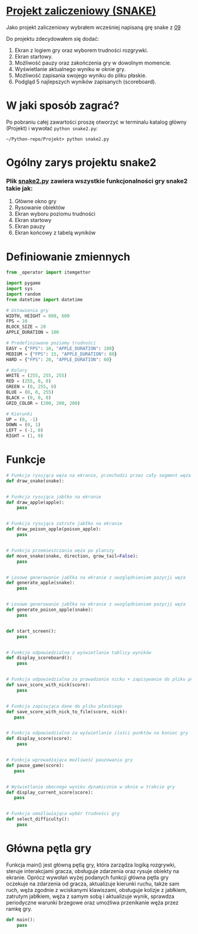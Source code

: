 # [Projekt zaliczeniowy (SNAKE)](snake2.py)
Jako projekt zaliczeniowy wybrałem wcześniej napisaną grę snake z [09](../09)

Do projektu zdecydowałem się dodać:
1. Ekran z logiem gry oraz wyborem trudności rozgrywki.
2. Ekran startowy.
3. Możliwość pauzy oraz zakończenia gry w dowolnym momencie.
4. Wyświetlanie aktualnego wyniku w oknie gry.
5. Możliwość zapisania swojego wyniku do pliku płaskie.
6. Podgląd 5 najlepszych wyników zapisanych (scoreboard).

# W jaki sposób zagrać?
Po pobraniu całej zawartości proszę otworzyć w terminalu katalog główny (Projekt) i wywołać ```python snake2.py```:<br>

```console
~/Python-repo/Projekt> python snake2.py
```
# Ogólny zarys projektu snake2
### Plik [snake2.py](snake2.py) zawiera wszystkie funkcjonalności gry snake2 takie jak:
1. Główne okno gry
2. Rysowanie obiektów
3. Ekran wyboru poziomu trudności
4. Ekran  startowy
5. Ekran pauzy
6. Ekran końcowy z tabelą wyników

# Definiowanie zmiennych
```python
from _operator import itemgetter

import pygame
import sys
import random
from datetime import datetime

# Ustawienia gry
WIDTH, HEIGHT = 800, 600
FPS = 10
BLOCK_SIZE = 20
APPLE_DURATION = 100

# Predefiniowane poziomy trudności
EASY = {"FPS": 10, "APPLE_DURATION": 100}
MEDIUM = {"FPS": 15, "APPLE_DURATION": 80}
HARD = {"FPS": 20, "APPLE_DURATION": 60}

# Kolory
WHITE = (255, 255, 255)
RED = (255, 0, 0)
GREEN = (0, 255, 0)
BLUE = (0, 0, 255)
BLACK = (0, 0, 0)
GRID_COLOR = (200, 200, 200)

# Kierunki
UP = (0, -1)
DOWN = (0, 1)
LEFT = (-1, 0)
RIGHT = (1, 0)
```

# Funkcje
```python
# Funkcja rysująca węża na ekranie, przechodzi przez cały segment węża i rysuje prostokąty
def draw_snake(snake):


# Funkcja rysująca jabłko na ekranie
def draw_apple(apple):
    pass


# Funkcja rysująca zatrute jabłko na ekranie
def draw_poison_apple(poison_apple):
    pass


# Funkcja przemieszczania węża po planszy
def move_snake(snake, direction, grow_tail=False):
    pass


# Losowe generowanie jabłka na ekranie z uwzględnieniem pozycji węża
def generate_apple(snake):
    pass


# Losowe generowanie jabłka na ekranie z uwzględnieniem pozycji węża
def generate_poison_apple(snake):
    pass


def start_screen():
    pass


# Funkcja odpowiedzialna z wyświetlanie tablicy wyników
def display_scoreboard():
    pass


# Funkcja odpowiedzialna za prowadzanie nicku + zapisywanie do pliku płaskiego
def save_score_with_nick(score):
    pass


# Funkcja zapisująca dane do pliku płaskiego
def save_score_with_nick_to_file(score, nick):
   pass


# Funkcja odpowiedzialna za wyświetlanie ilości punktów na koniec gry
def display_score(score):
    pass


# Funkcja wprowadzająca możliwość pauzowania gry
def pause_game(score):
   pass


# Wyświetlanie obecnego wyniku dynamicznie w oknie w trakcie gry
def display_current_score(score):
   pass


# Funkcja umożliwiająca wybór trudności gry
def select_difficulty():
    pass
```

# Główna pętla gry
Funkcja main() jest główną pętlą gry, która zarządza logiką rozgrywki, steruje interakcjami gracza, obsługuje zdarzenia oraz rysuje obiekty na ekranie.
Oprócz wywołań wyżej podanych funkcji główna pętla gry oczekuje na zdarzenia od gracza, aktualizuje kierunki ruchu, także sam ruch, węża zgodnie z wciskanymi klawiszami,
obsługuje kolizje z jabłkiem, zatrutym jabłkiem, węża z samym sobą i aktualizuje wynik, sprawdza periodyczne warunki brzegowe oraz umożliwa przenikanie węża przez ramkę gry.
```python
def main():
    pass

```


